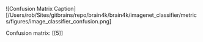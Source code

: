 ![Confusion Matrix Caption][/Users/rob/Sites/gitbrains/repo/brain4k/brain4k/imagenet_classifier/metrics/figures/image_classifier_confusion.png]

Confusion matrix:
[[5]]
